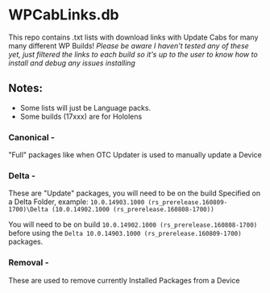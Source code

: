 # WPCabLinks.db

This repo contains .txt lists with download links with Update Cabs for many many different WP Builds! 
*Please be aware I haven't tested any of these yet, just filtered the links to each build so it's up to the user to know how to install and debug any issues installing*

## Notes:

- Some lists will just be Language packs.
- Some builds (17xxx) are for Hololens


### Canonical - 
"Full" packages like when OTC Updater is used to manually update a Device

### Delta - 
These are "Update" packages, you will need to be on the build Specified on a Delta Folder, example:
`10.0.14903.1000 (rs_prerelease.160809-1700)\Delta (10.0.14902.1000 (rs_prerelease.160808-1700))`

You will need to be on build `10.0.14902.1000 (rs_prerelease.160808-1700)` before using the `Delta 10.0.14903.1000 (rs_prerelease.160809-1700)` packages.

### Removal -
These are used to remove currently Installed Packages from a Device
